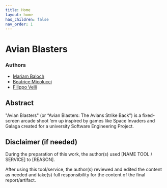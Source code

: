 ```yaml
---
title: Home
layout: home
has_children: false
nav_order: 1
---
```


# Avian Blasters

### Authors

- [Mariam Baloch](mailto:mariam.baloch@studio.unibo.it)
- [Beatrice Micolucci](mailto:beatrice.micolucci@studio.unibo.it)
- [Filippo Velli](mailto:filippo.velli@studio.unibo.it)

## Abstract

"Avian Blasters" (or “Avian Blasters: The Avians Strike Back”) is a fixed-screen arcade shoot ’em up inspired by games like Space Invaders and Galaga created for a university Software Engineering Project.

## Disclaimer (if needed)

During the preparation of this work, the author(s) used [NAME TOOL / SERVICE] to [REASON].

After using this tool/service, the author(s) reviewed and edited the content as needed
and take(s) full responsibility for the content of the final report/artifact.

